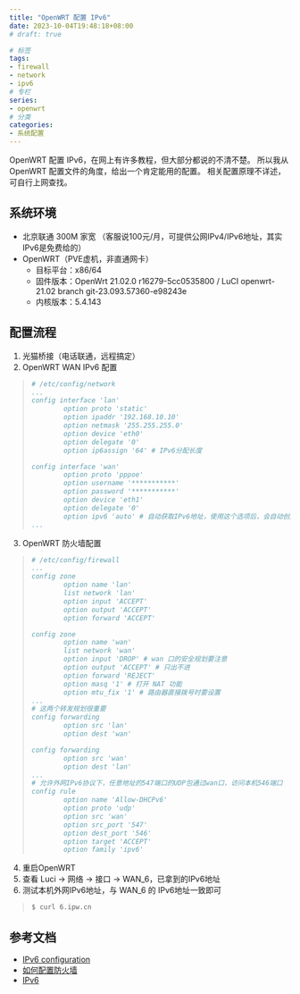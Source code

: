 ```yaml
---
title: "OpenWRT 配置 IPv6"
date: 2023-10-04T19:48:18+08:00
# draft: true

# 标签
tags:
- firewall
- network
- ipv6
# 专栏
series:
- openwrt
# 分类
categories:
- 系统配置
---
```


OpenWRT 配置 IPv6，在网上有许多教程，但大部分都说的不清不楚。
所以我从 OpenWRT 配置文件的角度，给出一个肯定能用的配置。
相关配置原理不详述，可自行上网查找。

## 系统环境
- 北京联通 300M 家宽 （客服说100元/月，可提供公网IPv4/IPv6地址，其实IPv6是免费给的）
- OpenWRT（PVE虚机，非直通网卡）
    - 目标平台：x86/64
    - 固件版本：OpenWrt 21.02.0 r16279-5cc0535800 / LuCI openwrt-21.02 branch git-23.093.57360-e98243e
    - 内核版本：5.4.143

## 配置流程
1. 光猫桥接（电话联通，远程搞定）
2. OpenWRT WAN IPv6 配置
> ```yaml
> # /etc/config/network
> ...
> config interface 'lan'
>         option proto 'static'
>         option ipaddr '192.168.10.10'
>         option netmask '255.255.255.0'
>         option device 'eth0'
>         option delegate '0'
>         option ip6assign '64' # IPv6分配长度
> 
> config interface 'wan'
>         option proto 'pppoe'
>         option username '***********'
>         option password '***********'
>         option device 'eth1'
>         option delegate '0'
>         option ipv6 'auto' # 自动获取IPv6地址，使用这个选项后，会自动创建一个虚拟动态接口(WAN_6)，不用配置。
> ...
> ```
3. OpenWRT 防火墙配置
> ```yaml
> # /etc/config/firewall
> ...
> config zone
>         option name 'lan'
>         list network 'lan'
>         option input 'ACCEPT'
>         option output 'ACCEPT'
>         option forward 'ACCEPT'
> 
> config zone
>         option name 'wan'
>         list network 'wan'
>         option input 'DROP' # wan 口的安全规划要注意
>         option output 'ACCEPT' # 只出不进
>         option forward 'REJECT'
>         option masq '1' # 打开 NAT 功能
>         option mtu_fix '1' # 路由器直接拨号时要设置
> ...
> # 这两个转发规划很重要
> config forwarding
>         option src 'lan'
>         option dest 'wan'
> 
> config forwarding
>         option src 'wan'
>         option dest 'lan'
> ...
> # 允许外网IPv6协议下，任意地址的547端口的UDP包通过wan口，访问本机546端口
> config rule
>         option name 'Allow-DHCPv6'
>         option proto 'udp'
>         option src 'wan'
>         option src_port '547'
>         option dest_port '546'
>         option target 'ACCEPT'
>         option family 'ipv6'
> ```
4. 重启OpenWRT
5. 查看 Luci -> 网络 -> 接口 -> WAN_6，已拿到的IPv6地址
6. 测试本机外网IPv6地址，与 WAN_6 的 IPv6地址一致即可
> ```bash
> $ curl 6.ipw.cn
> ```


## 参考文档
- [IPv6 configuration](https://openwrt.org/docs/guide-user/network/ipv6/configuration)
- [如何配置防火墙](https://openwrt.org/zh-cn/doc/uci/firewall)
- [IPv6](https://openwrt.org/docs/guide-user/network/ipv6/start)